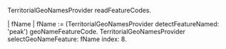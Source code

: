 TerritorialGeoNamesProvider readFeatureCodes.

| fName |
fName := (TerritorialGeoNamesProvider detectFeatureNamed: 'peak') geoNameFeatureCode.
TerritorialGeoNamesProvider 
	selectGeoNameFeature: fName
	index: 8.
